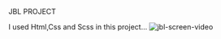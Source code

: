 JBL PROJECT

I used Html,Css and Scss in this project...
![jbl-screen-video](https://github.com/user-attachments/assets/087b618c-dc99-41bd-9a83-9977a91cab6f)
